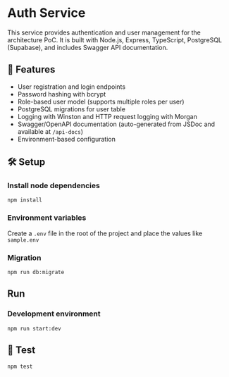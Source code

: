 # Auth Service

This service provides authentication and user management for the architecture PoC. It is built with Node.js, Express, TypeScript, PostgreSQL (Supabase), and includes Swagger API documentation.

## 🚀 Features

- User registration and login endpoints
- Password hashing with bcrypt
- Role-based user model (supports multiple roles per user)
- PostgreSQL migrations for user table
- Logging with Winston and HTTP request logging with Morgan
- Swagger/OpenAPI documentation (auto-generated from JSDoc and available at `/api-docs`)
- Environment-based configuration

## 🛠️ Setup

### Install node dependencies

```npm install```

### Environment variables
Create a `.env` file in the root of the project and place the values like `sample.env`

### Migration
```npm run db:migrate```

## Run

### Development environment
```npm run start:dev```

## 🧪 Test
```npm test```